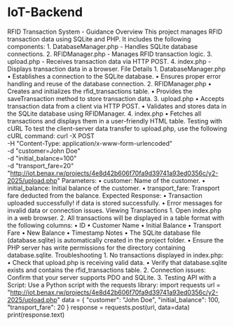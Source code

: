 # IoT-Backend
RFID Transaction System - Guidance
Overview
This project manages RFID transaction data using SQLite and PHP. It includes the following components:
    1.  DatabaseManager.php - Handles SQLite database connections.
    2.  RFIDManager.php - Manages RFID transaction logic.
    3.  upload.php - Receives transaction data via HTTP POST.
    4.  index.php - Displays transaction data in a browser.
File Details
    1.  DatabaseManager.php
    •   Establishes a connection to the SQLite database.
    •   Ensures proper error handling and reuse of the database connection.
    2.  RFIDManager.php
    •   Creates and initializes the rfid_transactions table.
    •   Provides the saveTransaction method to store transaction data.
    3.  upload.php
    •   Accepts transaction data from a client via HTTP POST.
    •   Validates and stores data in the SQLite database using RFIDManager.
    4.  index.php
    •   Fetches all transactions and displays them in a user-friendly HTML table.
Testing with cURL
To test the client-server data transfer to upload.php, use the following cURL command:
curl -X POST \
  -H "Content-Type: application/x-www-form-urlencoded" \
  -d "customer=John Doe" \
  -d "initial_balance=100" \
  -d "transport_fare=20" \
  "http://iot.benax.rw/projects/4e8d42b606f70fa9d39741a93ed0356c/y2-2025/upload.php"
Parameters:
    •   customer: Name of the customer.
    •   initial_balance: Initial balance of the customer.
    •   transport_fare: Transport fare deducted from the balance.
Expected Response:
    •   Transaction uploaded successfully! if data is stored successfully.
    •   Error messages for invalid data or connection issues.
Viewing Transactions
    1.  Open index.php in a web browser.
    2.  All transactions will be displayed in a table format with the following columns:
    •   ID
    •   Customer Name
    •   Initial Balance
    •   Transport Fare
    •   New Balance
    •   Timestamp
Notes
    •   The SQLite database file (database.sqlite) is automatically created in the project folder.
    •   Ensure the PHP server has write permissions for the directory containing database.sqlite.
Troubleshooting
    1.  No transactions displayed in index.php:
        •   Check that upload.php is receiving valid data.
        •   Verify that database.sqlite exists and contains the rfid_transactions table.
    2.  Connection issues: Confirm that your server supports PDO and SQLite.
    3.  Testing API with a Script:
Use a Python script with the requests library:
import requests
url = "http://iot.benax.rw/projects/4e8d42b606f70fa9d39741a93ed0356c/y2-2025/upload.php"
data = {
    "customer": "John Doe",
    "initial_balance": 100,
    "transport_fare": 20
}
response = requests.post(url, data=data)
print(response.text)
